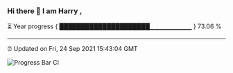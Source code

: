 ### Hi there 👋 I am Harry , 

⏳ Year progress { █████████████████████▁▁▁▁▁▁▁▁▁ } 73.06 %

---

⏰ Updated on Fri, 24 Sep 2021 15:43:04 GMT

![Progress Bar CI](https://github.com/duykhang68/duykhang68/workflows/Progress%20Bar%20CI/badge.svg)
